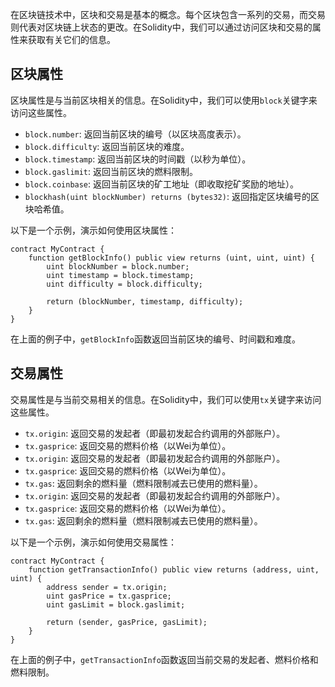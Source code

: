 ﻿在区块链技术中，区块和交易是基本的概念。每个区块包含一系列的交易，而交易则代表对区块链上状态的更改。在Solidity中，我们可以通过访问区块和交易的属性来获取有关它们的信息。

## 区块属性

区块属性是与当前区块相关的信息。在Solidity中，我们可以使用`block`关键字来访问这些属性。

- `block.number`: 返回当前区块的编号（以区块高度表示）。
- `block.difficulty`: 返回当前区块的难度。
- `block.timestamp`: 返回当前区块的时间戳（以秒为单位）。
- `block.gaslimit`: 返回当前区块的燃料限制。
- `block.coinbase`: 返回当前区块的矿工地址（即收取挖矿奖励的地址）。
- `blockhash(uint blockNumber) returns (bytes32)`: 返回指定区块编号的区块哈希值。

以下是一个示例，演示如何使用区块属性：

```solidity
contract MyContract {
    function getBlockInfo() public view returns (uint, uint, uint) {
        uint blockNumber = block.number;
        uint timestamp = block.timestamp;
        uint difficulty = block.difficulty;
        
        return (blockNumber, timestamp, difficulty);
    }
}
```

在上面的例子中，`getBlockInfo`函数返回当前区块的编号、时间戳和难度。

## 交易属性

交易属性是与当前交易相关的信息。在Solidity中，我们可以使用`tx`关键字来访问这些属性。

- `tx.origin`: 返回交易的发起者（即最初发起合约调用的外部账户）。
- `tx.gasprice`: 返回交易的燃料价格（以Wei为单位）。
- `tx.origin`: 返回交易的发起者（即最初发起合约调用的外部账户）。
- `tx.gasprice`: 返回交易的燃料价格（以Wei为单位）。
- `tx.gas`: 返回剩余的燃料量（燃料限制减去已使用的燃料量）。
- `tx.origin`: 返回交易的发起者（即最初发起合约调用的外部账户）。
- `tx.gasprice`: 返回交易的燃料价格（以Wei为单位）。
- `tx.gas`: 返回剩余的燃料量（燃料限制减去已使用的燃料量）。

以下是一个示例，演示如何使用交易属性：

```solidity
contract MyContract {
    function getTransactionInfo() public view returns (address, uint, uint) {
        address sender = tx.origin;
        uint gasPrice = tx.gasprice;
        uint gasLimit = block.gaslimit;
        
        return (sender, gasPrice, gasLimit);
    }
}
```

在上面的例子中，`getTransactionInfo`函数返回当前交易的发起者、燃料价格和燃料限制。
